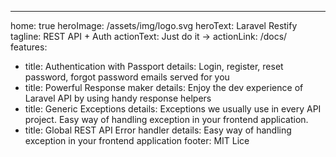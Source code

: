 ---
home: true
heroImage: /assets/img/logo.svg
heroText: Laravel Restify
tagline: REST API + Auth
actionText: Just do it →
actionLink: /docs/
features:
- title: Authentication with Passport
  details: Login, register, reset password, forgot password emails served for you
- title: Powerful Response maker
  details: Enjoy the dev experience of Laravel API by using handy response helpers
- title: Generic Exceptions
  details: Exceptions we usually use in every API project. Easy way of handling exception in your frontend application.
- title: Global REST API Error handler
  details: Easy way of handling exception in your frontend application
footer: MIT Lice
